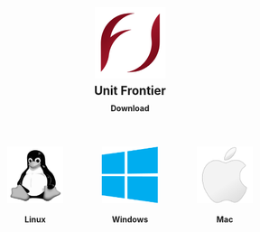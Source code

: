 <div id="download-grid">
    <div class="frontier-logo">
        <img src="assets/frontier-logo.png" width="125" />
    </div>
    <h4 class="download"> Download </h4>
    <h2 id="fontier_title" class="title">Unit Frontier</h2>
    <a class="linux link link-grid link-disabled" disabled><img class="link-logo" alt="for linux" src="/assets/linux.svg"/> <h4 class="link-name">Linux</h4></a>
    <a class="win link link-grid" onclick="download_windows()"><img class="link-logo" alt="for windows" src="/assets/win.svg"/> <h4 class="link-name">Windows</h4> </a>
    <a class="mac link link-grid link-disabled" disabled><img class="link-logo" alt="for mac" src="/assets/mac.svg"/>
    <h4 class="link-name">Mac</h4> </a>
</div>

<script>
async function setDownloadUrls() {
    const url = "https://api.github.com/repos/cryon-io/Unit-Frontier/releases/latest";
    const latest = await axios.get(url);
    if (latest && latest.data) {
        const data = latest.data;
        document.getElementById("fontier_title").innerText += ` v${data.tag_name}`
        //console.log(data.assets);
        for (const asset of data.assets) {
            if (asset && asset.name.match(/Unit\.Frontier.*/)) {
                window.frontier_windows_url = asset.browser_download_url;

                break;
            }
        }
    }
}
setDownloadUrls();

window.download_windows = async function() {
    window.open(window.frontier_windows_url, '_blank')
}
</script>

<style>
#download-grid {
    display: grid;
    grid-template-columns: 1fr 1fr 1fr;
    grid-row-gap: 10px;
    grid-template-rows: auto;
    grid-template-areas: "logo logo logo" "none1 title none2" "none1 download none2" "linux win mac"
}
@media only screen and (max-width: 767px) {
  #download-grid {
    grid-template-columns: 1fr;
    grid-template-areas: "logo" "title" "download" "win" "linux" "mac"
}
}


.title {
    grid-area: title;
    text-align: center;
    margin-top: 0px !important;
    margin-bottom: 0px !important;
}

.download {
    grid-area: download;
    text-align: center;
    margin-top: 0px !important;
    margin-bottom: 50px !important;
}

.link-logo {
    width: 100px;
    height: 100px;
    display: flex;
    justify-self: center;
}
.link-name {
    display: flex;
    justify-self: center;
}

.link {
    text-decoration: none;
}

.link:hover{ 
    text-decoration: underline;
    cursor: pointer;
}

.link-disabled {
    filter: grayscale(100%);
    text-decoration: none !important;
    cursor: not-allowed !important;
}

.link-grid {
    display: grid;
    grid-template-columns: 1fr;
    grid-template-rows: auto auto;
}

.win {
    grid-area: win;
}


.linux {
    grid-area: linux;
}
.mac {
    grid-area: mac;
}

.frontier-logo {
    grid-area: logo;
    display: flex; 
    align-items: center; 
    justify-content:center
}
</style>